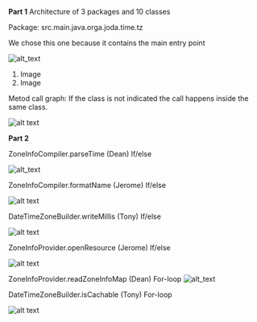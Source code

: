 **Part 1**
Architecture of 3 packages and 10 classes

Package: src.main.java.orga.joda.time.tz

We chose this one because it contains the main entry point

![alt_text](src.main.java.orga.joda.time.tz.jpg "tz package")



1. Image
2. Image

Metod call graph: If the class is not indicated the call happens inside the same class.

![alt text](Assignment1_CallGraph.jpg "call graph")




**Part 2**

ZoneInfoCompiler.parseTime (Dean)
If/else

![alt_text](zoneInfoCompiler.parseTime.jpg "parseTime")


ZoneInfoCompiler.formatName (Jerome)
If/else

![alt text](Method1_formatName.jpg "call graph")


DateTimeZoneBuilder.writeMillis (Tony)
If/else

![alt text](DateTimeZoneBuilder.writeMillis.jpg "writeMillis Graph")


ZoneInfoProvider.openResource (Jerome)
If/else

![alt text](Method2_openResource.jpg "call graph")


ZoneInfoProvider.readZoneInfoMap (Dean)
For-loop
![alt_text](ZoneInfoProvider.readZoneInfoMap().jpg "readZoneInfoMap")

DateTimeZoneBuilder.isCachable (Tony)
For-loop

![alt text](DateTimeZoneBuilder.isCachable.jpg "isCachable Graph")




